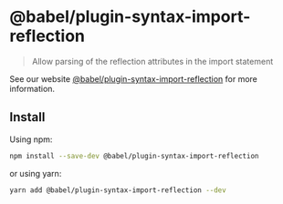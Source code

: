 # @babel/plugin-syntax-import-reflection

> Allow parsing of the reflection attributes in the import statement

See our website [@babel/plugin-syntax-import-reflection](https://babeljs.io/docs/babel-plugin-syntax-import-reflection) for more information.

## Install

Using npm:

```sh
npm install --save-dev @babel/plugin-syntax-import-reflection
```

or using yarn:

```sh
yarn add @babel/plugin-syntax-import-reflection --dev
```
